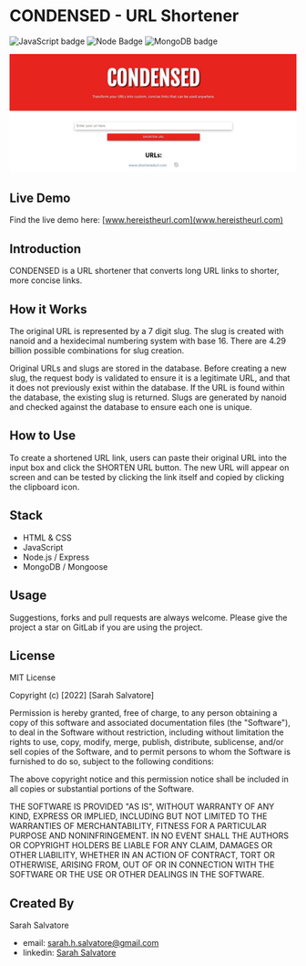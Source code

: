# CONDENSED - URL Shortener

![JavaScript badge](https://img.shields.io/badge/build-JavaScript-yellow) ![Node Badge](https://img.shields.io/badge/build-Node.js-green) ![MongoDB badge](https://img.shields.io/badge/build-MongoDB-brightgreen)

![Site Screenshot](dist/public/images/readme_pic1.jpg)

## Live Demo

Find the live demo here: [www.hereistheurl.com](www.hereistheurl.com)

## Introduction

CONDENSED is a URL shortener that converts long URL links to shorter, more concise links.

## How it Works

The original URL is represented by a 7 digit slug. The slug is created with nanoid and a hexidecimal numbering system with base 16. There are 4.29 billion possible combinations for slug creation.

Original URLs and slugs are stored in the database. Before creating a new slug, the request body is validated to ensure it is a legitimate URL, and that it does not previously exist within the database. If the URL is found within the database, the existing slug is returned. Slugs are generated by nanoid and checked against the database to ensure each one is unique.

## How to Use

To create a shortened URL link, users can paste their original URL into the input box and click the SHORTEN URL button. The new URL will appear on screen and can be tested by clicking the link itself and copied by clicking the clipboard icon.

## Stack

- HTML & CSS
- JavaScript
- Node.js / Express
- MongoDB / Mongoose

## Usage

Suggestions, forks and pull requests are always welcome. Please give the project a star on GitLab if you are using the project.

## License

MIT License

Copyright (c) [2022] [Sarah Salvatore]

Permission is hereby granted, free of charge, to any person obtaining a copy
of this software and associated documentation files (the "Software"), to deal
in the Software without restriction, including without limitation the rights
to use, copy, modify, merge, publish, distribute, sublicense, and/or sell
copies of the Software, and to permit persons to whom the Software is
furnished to do so, subject to the following conditions:

The above copyright notice and this permission notice shall be included in all
copies or substantial portions of the Software.

THE SOFTWARE IS PROVIDED "AS IS", WITHOUT WARRANTY OF ANY KIND, EXPRESS OR
IMPLIED, INCLUDING BUT NOT LIMITED TO THE WARRANTIES OF MERCHANTABILITY,
FITNESS FOR A PARTICULAR PURPOSE AND NONINFRINGEMENT. IN NO EVENT SHALL THE
AUTHORS OR COPYRIGHT HOLDERS BE LIABLE FOR ANY CLAIM, DAMAGES OR OTHER
LIABILITY, WHETHER IN AN ACTION OF CONTRACT, TORT OR OTHERWISE, ARISING FROM,
OUT OF OR IN CONNECTION WITH THE SOFTWARE OR THE USE OR OTHER DEALINGS IN THE
SOFTWARE.

## Created By

Sarah Salvatore

- email: sarah.h.salvatore@gmail.com
- linkedin: [Sarah Salvatore](https://www.linkedin.com/in/sarah-salvatore-full-stack-developer/)
